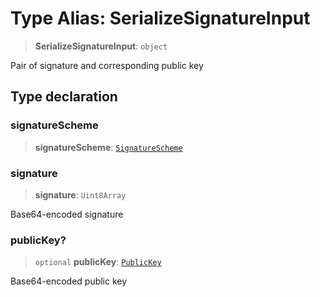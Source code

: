 # Type Alias: SerializeSignatureInput

> **SerializeSignatureInput**: `object`

Pair of signature and corresponding public key

## Type declaration

### signatureScheme

> **signatureScheme**: [`SignatureScheme`](SignatureScheme.md)

### signature

> **signature**: `Uint8Array`

Base64-encoded signature

### publicKey?

> `optional` **publicKey**: [`PublicKey`](../classes/PublicKey.md)

Base64-encoded public key
